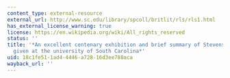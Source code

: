 ```yaml
---
content_type: external-resource
external_url: http://www.sc.edu/library/spcoll/britlit/rls/rls1.html
has_external_license_warning: true
license: https://en.wikipedia.org/wiki/All_rights_reserved
status: ''
title: '*An excellent centenary exhibition and brief summary of Stevenson''s life
  given at the university of South Carolina*'
uid: 18c1fe51-1ad4-4446-a728-16d3ee788aca
wayback_url: ''
---
```

